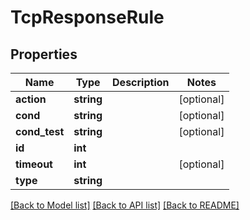 # TcpResponseRule

## Properties
Name | Type | Description | Notes
------------ | ------------- | ------------- | -------------
**action** | **string** |  | [optional] 
**cond** | **string** |  | [optional] 
**cond_test** | **string** |  | [optional] 
**id** | **int** |  | 
**timeout** | **int** |  | [optional] 
**type** | **string** |  | 

[[Back to Model list]](../../README.md#documentation-for-models) [[Back to API list]](../../README.md#documentation-for-api-endpoints) [[Back to README]](../../README.md)

